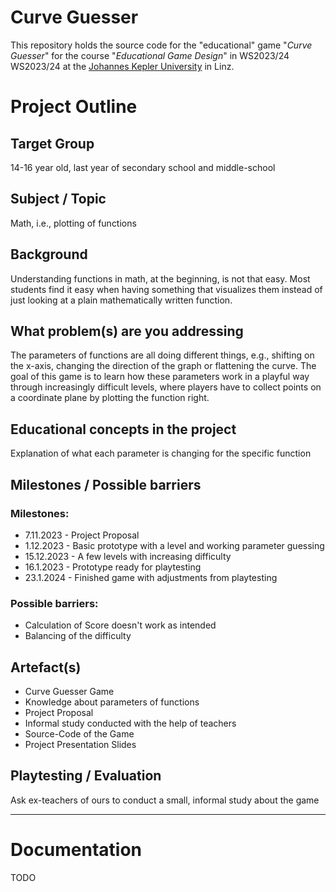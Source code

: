 # Curve Guesser
This repository holds the source code for the "educational" game "_Curve Guesser_" for the course "_Educational Game Design_" in WS2023/24 WS2023/24 at the [Johannes Kepler University](https://www.jku.at/) in Linz.

# Project Outline
## Target Group
14-16 year old, last year of secondary school and middle-school

## Subject / Topic
Math, i.e., plotting of functions

## Background
Understanding functions in math, at the beginning, is not that easy. Most students
find it easy when having something that visualizes them instead of just looking at a
plain mathematically written function.

## What problem(s) are you addressing
The parameters of functions are all doing different things, e.g., shifting on the x-axis, changing the direction of the graph or flattening the curve.
The goal of this game is to learn how these parameters work in a playful way through increasingly difficult levels, where players have to collect points on a coordinate plane by plotting the function right.

## Educational concepts in the project
Explanation of what each parameter is changing for the specific function

## Milestones / Possible barriers
### Milestones:
* 7.11.2023 - Project Proposal
* 1.12.2023 - Basic prototype with a level and working parameter guessing
* 15.12.2023 - A few levels with increasing difficulty
* 16.1.2023 - Prototype ready for playtesting
* 23.1.2024 - Finished game with adjustments from playtesting

### Possible barriers:
* Calculation of Score doesn't work as intended
* Balancing of the difficulty

## Artefact(s)
* Curve Guesser Game
* Knowledge about parameters of functions
* Project Proposal
* Informal study conducted with the help of teachers
* Source-Code of the Game
* Project Presentation Slides

## Playtesting / Evaluation
Ask ex-teachers of ours to conduct a small, informal study about the game

---

# Documentation
TODO
